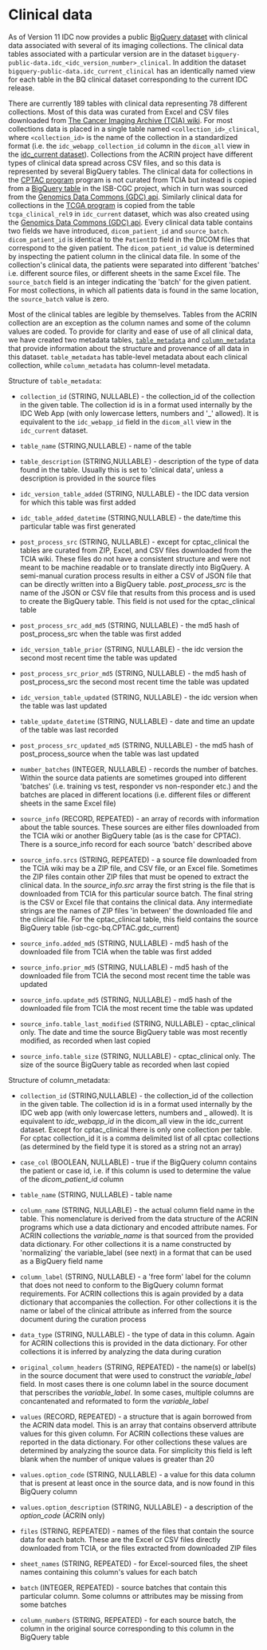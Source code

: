 # Clinical data

As of Version 11 IDC now provides a public [BigQuery dataset](https://console.cloud.google.com/bigquery?p=bigquery-public-data&d=idc_clinical_current) with clinical data associated with several of its imaging collections. The clinical data tables associated with a particular version are in the dataset `bigquery-public-data.idc_<idc_version_number>_clinical`. In addition the dataset `bigquery-public-data.idc_current_clinical` has an identically named view for each table in the BQ clinical dataset corresponding to the current IDC release.
 
There are currently 189 tables with clinical data representing 78 different collections. Most of this data was curated from Excel and CSV files downloaded from [The Cancer Imaging Archive (TCIA) wiki](https://wiki.cancerimagingarchive.net/). For most collections data is placed in a single table named `<collection_id>_clinical`, where `<collection_id>` is the name of the collection in a standardized format (i.e. the `idc_webapp_collection_id` column in the `dicom_all` view in the [idc_current dataset](https://console.cloud.google.com/bigquery?p=bigquery-public-data&d=idc_clinical&page=dataset)). Collections from the ACRIN project have different types of clinical data spread across CSV files, and so this data is represented by several BigQuery tables. The clinical data for collections in the [CPTAC program](https://proteomics.cancer.gov/programs/cptac) program is not curated from TCIA but instead is copied from a [BigQuery table](https://console.cloud.google.com/bigquery?p=isb-cgc-bq&d=cptac&t=clinical_gdc_current&page=table) in the ISB-CGC project, which in turn was sourced from the [Genomics Data Commons (GDC) api](https://gdc.cancer.gov/developers/gdc-application-programming-interface-api). Similarly clinical data for collections in the [TCGA program](https://www.cancer.gov/about-nci/organization/ccg/research/structural-genomics/tcga) is copied from the table `tcga_clinical_rel9` in `idc_current` dataset, which was also created using the [Genomics Data Commons (GDC) api](https://gdc.cancer.gov/developers/gdc-application-programming-interface-api). Every clinical data table contains two fields we have introduced, `dicom_patient_id` and `source_batch`. `dicom_patient_id` is identical to the `PatientID` field in the DICOM files that correspond to the given patient. The `dicom_patient_id` value is determined by inspecting the patient column in the clinical data file. In some of the collection's clinical data, the patients were separated into different 'batches' i.e. different source files, or different sheets in the same Excel file. The `source_batch` field is an integer indicating the 'batch' for the given patient. For most collections, in which all patients data is found in the same location, the `source_batch` value is zero.   

Most of the clinical tables are legible by themselves. Tables from the ACRIN collection are an exception as the column names and some of the column values are coded. To provide for clarity and ease of use of all clinical data, we have created two metadata tables, [`table_metadata`](https://console.cloud.google.com/bigquery?p=bigquery-public-data&d=idc_clinical_current&t=table_metadata&page=table) and [`column_metadata`](https://console.cloud.google.com/bigquery?p=bigquery-public-data&d=idc_clinical_current&t=column_metadata&page=table) that provide information about the structure and provenance of all data in this dataset. `table_metadata` has table-level metadata about each clinical collection, while `column_metadata` has column-level metadata.      

Structure of `table_metadata`:

* `collection_id` (STRING, NULLABLE) - the collection_id of the collection in the given table. The collection id is in a format used internally by the IDC Web App (with only lowercase letters, numbers and '_' allowed). It is equivalent to the `idc_webapp_id` field in the `dicom_all` view in the `idc_current` dataset. 

* `table_name` (STRING,NULLABLE) - name of the table

* `table_description` (STRING,NULLABLE) - description of the type of data found in the table. Usually this is set to 'clinical data', unless a description is provided in the source files 

* `idc_version_table_added` (STRING, NULLABLE) - the IDC data version for which this table was first added

* `idc_table_added_datetime` (STRING,NULLABLE) - the date/time this particular table was first generated 

* `post_process_src` (STRING, NULLABLE) - except for cptac_clinical the tables are curated from ZIP, Excel, and CSV files downloaded from the TCIA wiki. These files do not have a consistent structure and were not meant to be machine readable or to translate directly into BigQuery. A semi-manual curation process results in either a CSV of JSON file that can be directly written into a BigQuery table. _post_process_src_ is the name of the JSON or CSV file that results from this process and is used to create the BigQuery table. This field is not used for the cptac_clinical table   

* `post_process_src_add_md5` (STRING, NULLABLE) - the md5 hash of post_process_src when the table was first added

* `idc_version_table_prior` (STRING, NULLABLE) - the idc version the second most recent time the table was updated

* `post_process_src_prior_md5` (STRING, NULLABLE) - the md5 hash of post_process_src the second most recent time the table was updated

* `idc_version_table_updated` (STRING, NULLABLE) - the idc version when the table was last updated

* `table_update_datetime` (STRING, NULLABLE) - date and time an update of the table was last recorded

* `post_process_src_updated_md5` (STRING, NULLABLE) - the md5 hash of post_process_source when the table was last updated

* `number_batches` (INTEGER, NULLABLE) - records the number of batches. Within the source data patients are sometimes grouped into different 'batches' (i.e. training vs test, responder vs non-responder etc.) and the batches are placed in different locations (i.e. different files or different sheets in the same Excel file)

* `source_info` (RECORD, REPEATED) - an array of records with information about the table sources. These sources are either files downloaded from the TCIA wiki or another BigQuery table (as is the case for CPTAC). There is a source_info record for each source 'batch' described above

* `source_info.srcs` (STRING, REPEATED) - a source file downloaded from the TCIA wiki may be a ZIP file, and CSV file, or an Excel file. Sometimes the ZIP files contain other ZIP files that must be opened to extract the clinical data. In the _source_info.src_ array the first string is the file that is downloaded from TCIA for this particular source batch. The final string is the CSV or Excel file that contains the clinical data. Any intermediate strings are the names of ZIP files 'in between' the downloaded file and the clinical file. For the cptac_clinical table, this field contains the source BigQuery table (isb-cgc-bq.CPTAC.gdc_current)   

* `source_info.added_md5` (STRING, NULLABLE) - md5 hash of the downloaded file from TCIA when the table was first added

* `source_info.prior_md5` (STRING, NULLABLE) - md5 hash of the downloaded file from TCIA the second most recent time the table was updated

* `source_info.update_md5` (STRING, NULLABLE) - md5 hash of the downloaded file from TCIA the most recent time the table was updated

* `source_info.table_last_modified` (STRING, NULLABLE) - cptac_clinical only. The date and time the source BigQuery table was most recently modified, as recorded when last copied

* `source_info.table_size` (STRING, NULLABLE) - cptac_clinical only. The size of the source BigQuery table as recorded when last copied


Structure of column_metadata:

* `collection_id` (STRING,NULLABLE) - the collection_id of the collection in the given table. The collection id is in a format used internally by the IDC web app (with only lowercase letters, numbers and _ allowed). It is equivalent to _idc_webapp_id_ in the dicom_all view in the idc_current dataset. Except for cptac_clinical there is only one collection per table. For cptac collection_id it is a comma delimited list of all cptac collections (as determined by the field type it is stored as a string not an array)


* `case_col` (BOOLEAN, NULLABLE) - true if the BigQuery column contains the patient or case id, i.e. if this column is used to determine the value of the _dicom_patient_id_ column 

* `table_name` (STRING, NULLABLE) - table name

* `column_name` (STRING, NULLABLE) - the actual column field name in the table. This nomenclature is derived from the data structure of the ACRIN programs which use a data dictionary and encoded attribute names. For ACRIN collections the _variable_name_ is that sourced from the provided data dictionary. For other collections it is a name constructed by 'normalizing' the variable_label (see next) in a format that can be used as a BigQuery field name  

* `column_label` (STRING, NULLABLE) - a 'free form' label for the column that does not need to conform to the BigQuery column format requirements. For ACRIN collections this is again provided by a data dictionary that accompanies the collection. For other collections it is the name or label of the clinical attribute as inferred from the source document during the curation process

* `data_type` (STRING, NULLABLE) - the type of data in this column. Again for ACRIN collections this is provided in the data dictionary. For other collections it is inferred by analyzing the data during curation

* `original_column_headers` (STRING, REPEATED) - the name(s) or label(s) in the source document that were used to construct the _variable_label_ field. In most cases there is one column label in the source document that perscribes the _variable_label_. In some cases, multiple columns are concantenated and reformated to form the _variable_label_  

* `values` (RECORD, REPEATED) - a structure that is again borrowed from the ACRIN data model. This is an array that contains observerd attribute values for this given column. For ACRIN collections these values are reported in the data dictionary. For other collections these values are determined by analyzing the source data. For simplicity this field is left blank when the number of unique values is greater than 20

* `values.option_code` (STRING, NULLABLE) -  a value for this data column that is present at least once in the source data, and is now found in this BigQuery column 
   

* `values.option_description` (STRING, NULLABLE) -  a description of the _option_code_ (ACRIN only)  

* `files` (STRING, REPEATED) - names of the files that contain the source data for each batch. These are the Excel or CSV files directly downloaded from TCIA, or the files extracted from downloaded ZIP files

* `sheet_names` (STRING, REPEATED) - for Excel-sourced files, the sheet names containing this column's values for each batch


* `batch` (INTEGER, REPEATED) - source batches that contain this particular column. Some columns or attributes may be missing from some batches


* `column_numbers` (STRING, REPEATED) - for each source batch, the column in the original source corresponding to this column in the BigQuery table

